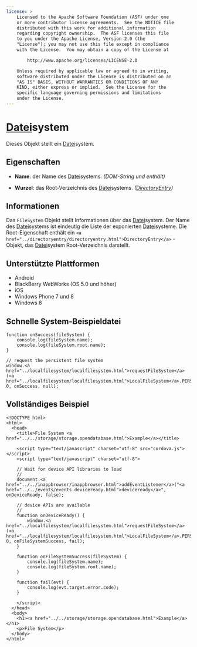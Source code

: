 ```yaml
---
license: >
    Licensed to the Apache Software Foundation (ASF) under one
    or more contributor license agreements.  See the NOTICE file
    distributed with this work for additional information
    regarding copyright ownership.  The ASF licenses this file
    to you under the Apache License, Version 2.0 (the
    "License"); you may not use this file except in compliance
    with the License.  You may obtain a copy of the License at

        http://www.apache.org/licenses/LICENSE-2.0

    Unless required by applicable law or agreed to in writing,
    software distributed under the License is distributed on an
    "AS IS" BASIS, WITHOUT WARRANTIES OR CONDITIONS OF ANY
    KIND, either express or implied.  See the License for the
    specific language governing permissions and limitations
    under the License.
---
```


# <a href="../fileobj/fileobj.html">Datei</a>system

Dieses Objekt stellt ein <a href="../fileobj/fileobj.html">Datei</a>system.

## Eigenschaften

*   **Name**: der Name des <a href="../fileobj/fileobj.html">Datei</a>systems. *(DOM-String und enthält)*

*   **Wurzel**: das Root-Verzeichnis des <a href="../fileobj/fileobj.html">Datei</a>systems. *(<a href="../directoryentry/directoryentry.html">DirectoryEntry</a>)*

## Informationen

Das `FileSystem` Objekt stellt Informationen über das <a href="../fileobj/fileobj.html">Datei</a>system. Der Name des <a href="../fileobj/fileobj.html">Datei</a>systems ist eindeutig die Liste der exponierten <a href="../fileobj/fileobj.html">Datei</a>systeme. Die Root-Eigenschaft enthält ein `<a href="../directoryentry/directoryentry.html">DirectoryEntry</a>` -Objekt, das <a href="../fileobj/fileobj.html">Datei</a>system Root-Verzeichnis darstellt.

## Unterstützte Plattformen

*   Android
*   BlackBerry WebWorks (OS 5.0 und höher)
*   iOS
*   Windows Phone 7 und 8
*   Windows 8

## Schnelle System-Beispieldatei

    function onSuccess(fileSystem) {
        console.log(fileSystem.name);
        console.log(fileSystem.root.name);
    }
    
    // request the persistent file system
    window.<a href="../localfilesystem/localfilesystem.html">requestFileSystem</a>(<a href="../localfilesystem/localfilesystem.html">LocalFileSystem</a>.PERSISTENT, 0, onSuccess, null);
    

## Vollständiges Beispiel

    <!DOCTYPE html>
    <html>
      <head>
        <title>File System <a href="../../storage/storage.opendatabase.html">Example</a></title>
    
        <script type="text/javascript" charset="utf-8" src="cordova.js"></script>
        <script type="text/javascript" charset="utf-8">
    
        // Wait for device API libraries to load
        //
        document.<a href="../../inappbrowser/inappbrowser.html">addEventListener</a>("<a href="../../events/events.deviceready.html">deviceready</a>", onDeviceReady, false);
    
        // device APIs are available
        //
        function onDeviceReady() {
            window.<a href="../localfilesystem/localfilesystem.html">requestFileSystem</a>(<a href="../localfilesystem/localfilesystem.html">LocalFileSystem</a>.PERSISTENT, 0, onFileSystemSuccess, fail);
        }
    
        function onFileSystemSuccess(fileSystem) {
            console.log(fileSystem.name);
            console.log(fileSystem.root.name);
        }
    
        function fail(evt) {
            console.log(evt.target.error.code);
        }
    
        </script>
      </head>
      <body>
        <h1><a href="../../storage/storage.opendatabase.html">Example</a></h1>
        <p>File System</p>
      </body>
    </html>